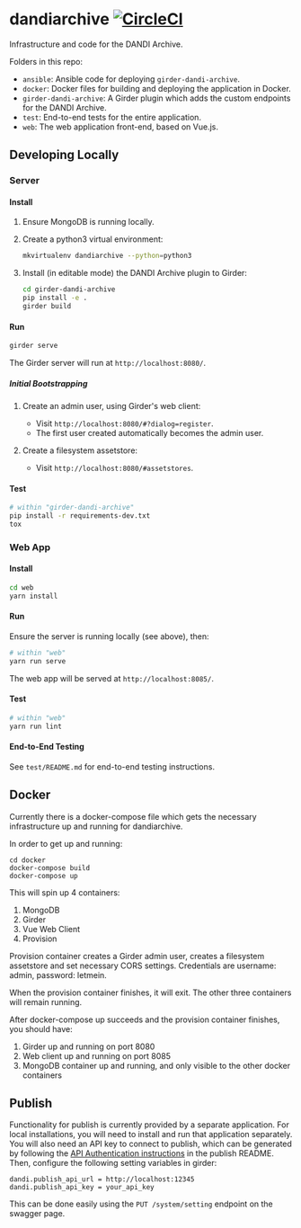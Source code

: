 # dandiarchive [![CircleCI](https://circleci.com/gh/dandi/dandiarchive/tree/master.svg?style=svg)](https://circleci.com/gh/dandi/dandiarchive/tree/master)
Infrastructure and code for the DANDI Archive.

Folders in this repo:

- `ansible`: Ansible code for deploying `girder-dandi-archive`.
- `docker`: Docker files for building and deploying the application in Docker.
- `girder-dandi-archive`: A Girder plugin which adds the custom endpoints for the DANDI Archive.
- `test`: End-to-end tests for the entire application.
- `web`: The web application front-end, based on Vue.js.

## Developing Locally

### Server

#### Install
1. Ensure MongoDB is running locally.

2. Create a python3 virtual environment:
    ```bash
    mkvirtualenv dandiarchive --python=python3
    ```

3. Install (in editable mode) the DANDI Archive plugin to Girder:
    ```bash
    cd girder-dandi-archive
    pip install -e .
    girder build
    ```

#### Run
```bash
girder serve
```

The Girder server will run at `http://localhost:8080/`.

##### Initial Bootstrapping

1. Create an admin user, using Girder's web client:
    * Visit `http://localhost:8080/#?dialog=register`.
    * The first user created automatically becomes the admin user.

2. Create a filesystem assetstore:
    * Visit `http://localhost:8080/#assetstores`.

#### Test
```bash
# within "girder-dandi-archive"
pip install -r requirements-dev.txt
tox
```

### Web App

#### Install
```bash
cd web
yarn install
```

#### Run
Ensure the server is running locally (see above), then:
```bash
# within "web"
yarn run serve
```

The web app will be served at `http://localhost:8085/`.

#### Test
```bash
# within "web"
yarn run lint
```

#### End-to-End Testing
See `test/README.md` for end-to-end testing instructions.

## Docker

Currently there is a docker-compose file which gets the necessary infrastructure up and running for dandiarchive.

In order to get up and running:

```
cd docker
docker-compose build
docker-compose up
```

This will spin up 4 containers:

1) MongoDB
2) Girder
3) Vue Web Client
4) Provision

Provision container creates a Girder admin user, creates a filesystem assetstore and set necessary CORS settings.
Credentials are username: admin, password: letmein.

When the provision container finishes, it will exit. The other three containers will remain running.

After docker-compose up succeeds and the provision container finishes, you should have:

1) Girder up and running on port 8080
2) Web client up and running on port 8085
3) MongoDB container up and running, and only visible to the other docker containers

## Publish

Functionality for publish is currently provided by a separate application. For local installations, you will need to install and run that application separately.  You will also need an API key to connect to publish, which can be generated by following the [API Authentication instructions](https://github.com/dandi/dandi-publish#api-authentication) in the publish README. Then, configure the following setting variables in girder:

```
dandi.publish_api_url = http://localhost:12345
dandi.publish_api_key = your_api_key
```

This can be done easily using the `PUT /system/setting` endpoint on the swagger page.
